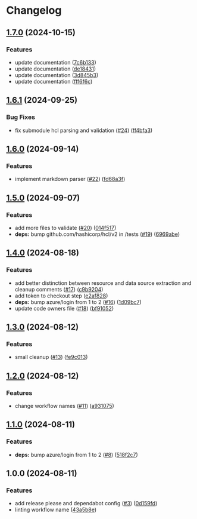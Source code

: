 # Changelog

## [1.7.0](https://github.com/aztfmods/validor/compare/v1.6.1...v1.7.0) (2024-10-15)


### Features

* update documentation ([7c6b133](https://github.com/aztfmods/validor/commit/7c6b1334497a1a9e797553fb41f13f0575b1ac31))
* update documentation ([de18431](https://github.com/aztfmods/validor/commit/de184312c6b6be68c08a4220273cf0770436c260))
* update documentation ([3d845b3](https://github.com/aztfmods/validor/commit/3d845b3b1b3fa24e8429ee4f501f658294add551))
* update documentation ([fff6f6c](https://github.com/aztfmods/validor/commit/fff6f6c6ddf12fb3c8ffc6cc6b507b8f206a11cb))

## [1.6.1](https://github.com/aztfmods/validor/compare/v1.6.0...v1.6.1) (2024-09-25)


### Bug Fixes

* fix submodule hcl parsing and validation ([#24](https://github.com/aztfmods/validor/issues/24)) ([ff4bfa3](https://github.com/aztfmods/validor/commit/ff4bfa38e36e6534e07d79fa73626a61da9b0698))

## [1.6.0](https://github.com/aztfmods/validor/compare/v1.5.0...v1.6.0) (2024-09-14)


### Features

* implement markdown parser ([#22](https://github.com/aztfmods/validor/issues/22)) ([fd68a3f](https://github.com/aztfmods/validor/commit/fd68a3ff0768cbd51a8af1172bd5a3a98983fe4e))

## [1.5.0](https://github.com/aztfmods/validor/compare/v1.4.0...v1.5.0) (2024-09-07)


### Features

* add more files to validate ([#20](https://github.com/aztfmods/validor/issues/20)) ([014f517](https://github.com/aztfmods/validor/commit/014f5176f6ef249ece83eea6ec6e9f6050353ca9))
* **deps:** bump github.com/hashicorp/hcl/v2 in /tests ([#19](https://github.com/aztfmods/validor/issues/19)) ([6969abe](https://github.com/aztfmods/validor/commit/6969abe9cef882406c7f57221ed3daddae055877))

## [1.4.0](https://github.com/aztfmods/validor/compare/v1.3.0...v1.4.0) (2024-08-18)


### Features

* add better distinction between resource and data source extraction and cleanup comments ([#17](https://github.com/aztfmods/validor/issues/17)) ([c9b9204](https://github.com/aztfmods/validor/commit/c9b920467de2552ceb892fc113fa21c9eeb2e40f))
* add token to checkout step ([e2af828](https://github.com/aztfmods/validor/commit/e2af828400f93e866b617013efb1ac4910126713))
* **deps:** bump azure/login from 1 to 2 ([#16](https://github.com/aztfmods/validor/issues/16)) ([1d09bc7](https://github.com/aztfmods/validor/commit/1d09bc7a873f7ee0ad9e0583e35cdba732fd185e))
* update code owners file ([#18](https://github.com/aztfmods/validor/issues/18)) ([bf91052](https://github.com/aztfmods/validor/commit/bf910527b9af9f682ee3198386c653776a6bb87e))

## [1.3.0](https://github.com/aztfmods/validor/compare/v1.2.0...v1.3.0) (2024-08-12)


### Features

* small cleanup ([#13](https://github.com/aztfmods/validor/issues/13)) ([fe9c013](https://github.com/aztfmods/validor/commit/fe9c01377c1cd5a10e90ba8a03a7a5890ef40f91))

## [1.2.0](https://github.com/aztfmods/validor/compare/v1.1.0...v1.2.0) (2024-08-12)


### Features

* change workflow names ([#11](https://github.com/aztfmods/validor/issues/11)) ([a931075](https://github.com/aztfmods/validor/commit/a931075f725bef4f6b868902e9172212a35be5d2))

## [1.1.0](https://github.com/aztfmods/validor/compare/v1.0.0...v1.1.0) (2024-08-11)


### Features

* **deps:** bump azure/login from 1 to 2 ([#8](https://github.com/aztfmods/validor/issues/8)) ([518f2c7](https://github.com/aztfmods/validor/commit/518f2c73e215a86e26394858be817202cecfc7ea))

## 1.0.0 (2024-08-11)


### Features

* add release please and dependabot config ([#3](https://github.com/aztfmods/validor/issues/3)) ([0d159fd](https://github.com/aztfmods/validor/commit/0d159fd4ca13fbde8c2990ba3090e8d2fd2617ad))
* linting workflow name ([43a5b8e](https://github.com/aztfmods/validor/commit/43a5b8e5d28c2a0719501eea67c0835bc8b70195))
